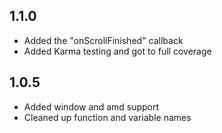 ## 1.1.0
* Added the "onScrollFinished" callback
* Added Karma testing and got to full coverage

## 1.0.5
* Added window and amd support
* Cleaned up function and variable names
